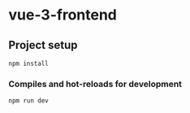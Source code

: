 # vue-3-frontend

## Project setup
```
npm install
```

### Compiles and hot-reloads for development
```
npm run dev
```
